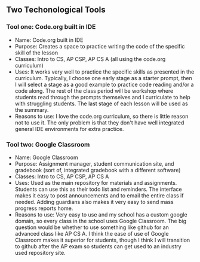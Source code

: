 ## Two Techonological Tools
### Tool one: Code.org built in IDE
- Name: Code.org built in IDE
- Purpose: Creates a space to practice writing the code of the specific skill of the lesson
- Classes: Intro to CS, AP CSP, AP CS A (all using the code.org curriculum)
- Uses: It works very well to practice the specific skills as presented in the curriculum. 
Typically, I choose one early stage as a starter prompt, then I will select a stage as a good example to practice code reading and/or a code along.
The rest of the class period will be workshop where students read through the prompts themselves and I curriculate to help with struggling students.
The last stage of each lesson will be used as the summary.
- Reasons to use: I love the code.org curriculum, so there is little reason not to use it. The only problem is that they don't have well integrated general IDE environments for extra practice.

### Tool two: Google Classroom
- Name: Google Classroom
- Purpose: Assignment manager, student communication site, and gradebook (sort of, integrated gradebook with a different software)
- Classes: Intro to CS, AP CSP, AP CS A
- Uses: Used as the main repository for materials and assignments. Students can use this as their todo list and reminders. The interface makes it easy to post announcements and to email the entire class if needed. Adding guardians also makes it very easy to send mass progress reports home.
- Reasons to use: Very easy to use and my school has a custom google domain, so every class in the school uses Google Classroom. The big question would be whether to use something like github for an advanced class like AP CS A. I think the ease of use of Google Classroom makes it superior for students, though I think I will transition to github after the AP exam so students can get used to an industry used repository site.
